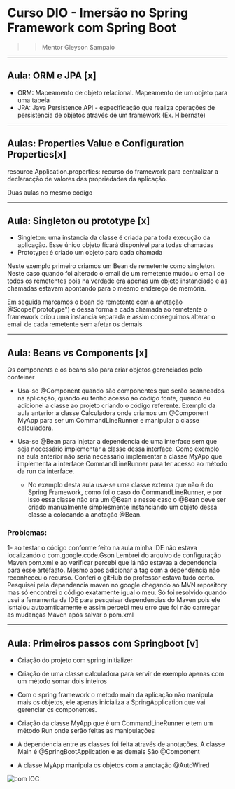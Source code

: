 # Curso DIO - Imersão no Spring Framework com Spring Boot  
>> Mentor Gleyson Sampaio 

_______________________________________________________________________________________________________________________________________________________________________
## Aula: ORM e JPA [x]

- ORM: Mapeamento de objeto relacional. Mapeamento de um objeto para uma tabela
- JPA: Java Persistence API - especificação que realiza operações de persistencia de objetos através de um framework (Ex. Hibernate) 



_______________________________________________________________________________________________________________________________________________________________________
## Aulas: Properties Value e Configuration Properties[x]

resource Application.properties: recurso do framework para centralizar a declaracção de valores das propriedades da aplicação.

Duas aulas no mesmo código 


_______________________________________________________________________________________________________________________________________________________________________
## Aula: Singleton ou prototype [x]

- Singleton: uma instancia da classe é criada para toda execução da aplicação. Esse único objeto ficará disponível para todas chamadas
- Prototype: é criado um objeto para cada chamada

Neste exemplo primeiro criamos um Bean de remetente como singleton. Neste caso quando foi alterado o email de um remetente mudou o email de todos os remetentes pois na verdade era apenas um objeto instanciado e as chamadas estavam apontando para o mesmo endereço de memória.

Em seguida marcamos o bean de remetente com a anotação @Scope("prototype") e dessa forma a cada chamada ao remetente o framework criou uma instancia separada e assim conseguimos alterar o email de cada remetente sem afetar os demais


_______________________________________________________________________________________________________________________________________________________________________
## Aula: Beans vs Components [x]

Os components e os beans são para criar objetos gerenciados pelo conteiner

- Usa-se @Component quando são componentes que serão scanneados na aplicação, quando eu tenho acesso ao código fonte, quando eu adicionei a classe ao projeto criando o código referente. Exemplo da aula anterior a classe Calculadora onde criamos um @Component MyApp para ser um CommandLineRunner e manipular a classe calculadora.

- Usa-se @Bean para injetar a dependencia de uma interface sem que seja necessário implementar a classe dessa interface. Como exemplo na aula anterior não seria necessário implementar a classe MyApp que implementa a interface CommandLineRunner para ter acesso ao método da run da interface. 
   - No exemplo desta aula usa-se uma classe externa que não é do Spring Framework, como foi o caso do CommandLineRunner, e por isso essa classe não era um @Bean e nesse      caso o @Bean deve ser criado manualmente simplesmente instanciando um objeto dessa classe a colocando a anotação @Bean. 
   
### Problemas:
1- ao testar o código conforme feito na aula minha IDE não estava localizando o com.google.code.Gson
    Lembrei do arquivo de configuração Maven pom.xml e ao verificar percebi que lá não estavaa a dependencia para esse artefaato. Mesmo apos adicionar a tag com a         dependencia não reconheceu o recurso. Conferi o gitHub do professor estava tudo certo. Pesquisei pela dependencia maven no google chegando ao MVN repository mas só 
    encontrei o código exatamente igual o meu. Só foi resolvido quando usei a ferramenta da IDE para pesquisar dependencias do Maven pois ele isntalou autoamticamente     e assim percebi meu erro que foi não carrregar as mudanças Maven após salvar o pom.xml

_______________________________________________________________________________________________________________________________________________________________________
## Aula: Primeiros passos com Springboot [v] 

- Criação do projeto com spring initializer

- Criação de uma classe calculadora para servir de exemplo apenas com um método somar dois inteiros

- Com o spring framework o método main da aplicação não manipula mais os objetos, ele apenas inicializa a SpringApplication que vai gerenciar os componentes.

- Criação da classe MyApp que é um CommandLineRunner e tem um método Run onde serão feitas as manipulações 

- A dependencia entre as classes foi feita através de anotações. A classe Main é @SpringBootApplication e as demais São @Component

- A classe MyApp manipula os objetos com a anotação @AutoWired  


![com IOC](https://user-images.githubusercontent.com/93940659/196012057-b24cf187-5910-48ad-af61-7c7984341efd.png)

